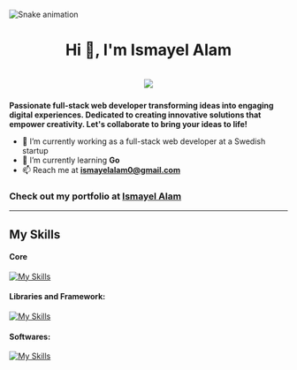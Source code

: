 <br clear="both">

<img src="https://raw.githubusercontent.com/maurodesouza/profile-readme-generator/refs/heads/main/public/assets/snake.svg" alt="Snake animation" />



<h1 align="center">Hi 👋, I'm Ismayel Alam</h1>

<br clear="both">

<div align="center">
  <img src="https://visitor-badge.laobi.icu/badge?page_id=ismayelalam.ismayelalam&"  />
</div>

###

**Passionate full-stack web developer transforming ideas into engaging digital experiences. Dedicated to creating innovative solutions that empower creativity. Let's collaborate to bring your ideas to life!**

- 🔭 I’m currently working as a full-stack web developer at a Swedish startup
- 🌱 I’m currently learning **Go**
- 📫 Reach me at **ismayelalam0@gmail.com**

### Check out my portfolio at [ Ismayel Alam](http://ismayelalam.com)

---

## My Skills

#### Core

[![My Skills](https://skillicons.dev/icons?i=js,ts,go,html,css,mongodb,postgres,linux)](https://github.com/IsmayelAlam)

#### Libraries and Framework:

[![My Skills](https://skillicons.dev/icons?i=next,react,svelte,nodejs,expressjs,threejs,sass,tailwind)](https://github.com/IsmayelAlam)

#### Softwares:

[![My Skills](https://skillicons.dev/icons?i=figma,git,docker,blender,vscode,supabase,firebase,arch)](https://github.com/IsmayelAlam)




<!--     <img src="https://github-readme-stats.vercel.app/api/top-langs/?username=ismayelalam&theme=nightowl&show_icons=true&hide_border=false&layout=compact" style="width: 350px"/> -->
<!--     <img src="https://streak-stats.demolab.com/?user=ismayelalam&theme=nightowl&hide_border=false" style="width: 490px"/> -->

